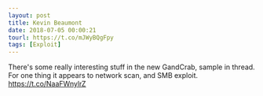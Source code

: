 ```yaml
---
layout: post
title: Kevin Beaumont
date: 2018-07-05 00:00:21
tourl: https://t.co/mJWyBQgFpy
tags: [Exploit]
---
```

There's some really interesting stuff in the new GandCrab, sample in thread.  For one thing it appears to network scan, and SMB exploit. https://t.co/NaaFWnylrZ
